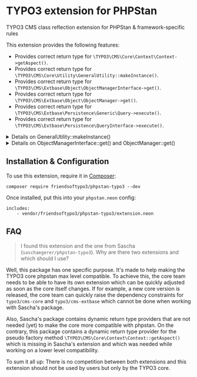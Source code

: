 # TYPO3 extension for PHPStan

TYPO3 CMS class reflection extension for PHPStan &amp; framework-specific rules

This extension provides the following features:

* Provides correct return type for `\TYPO3\CMS\Core\Context\Context->getAspect()`.
* Provides correct return type for `\TYPO3\CMS\Core\Utility\GeneralUtility::makeInstance()`.
* Provides correct return type for `\TYPO3\CMS\Extbase\Object\ObjectManagerInterface->get()`.
* Provides correct return type for `\TYPO3\CMS\Extbase\Object\ObjectManager->get()`.
* Provides correct return type for `\TYPO3\CMS\Extbase\Persistence\Generic\Query->execute()`.
* Provides correct return type for `\TYPO3\CMS\Extbase\Persistence\QueryInterface->execute()`.

<details>
  <summary>Details on GeneralUtility::makeInstance()</summary>

  Dynamic return types are returned for:

  * `GeneralUtility::makeInstance(\TYPO3\CMS\Core\DataHandling\DataHandler::class)`
  * `GeneralUtility::makeInstance('TYPO3\\CMS\\Core\\DataHandling\\DataHandler')`
  * `GeneralUtility::makeInstance(self::class)`
  * `GeneralUtility::makeInstance(static::class)`
</details>

<details>
  <summary>Details on ObjectManagerInterface::get() and ObjectManager::get()</summary>

  Dynamic return types are returned for:

  * `ObjectManager->get(\TYPO3\CMS\Core\DataHandling\DataHandler::class)`
  * `ObjectManager->get('TYPO3\\CMS\\Core\\DataHandling\\DataHandler')`
  * `ObjectManager->get(self::class)`
  * `ObjectManager->get(static::class)`
</details>

## Installation & Configuration

To use this extension, require it in [Composer](https://getcomposer.org/):

```
composer require friendsoftypo3/phpstan-typo3 --dev
```

Once installed, put this into your `phpstan.neon` config:

```
includes:
    - vendor/friendsoftypo3/phpstan-typo3/extension.neon
```

## FAQ

> I found this extension and the one from Sascha (`saschaegerer/phpstan-typo3`). Why are there two extensions and which should I use?

Well, this package has one specific purpose. It's made to help making the TYPO3 core phpstan max level compatible. To achieve this, the core team needs to be able to have its own extension which can be quickly adjusted as soon as the core itself changes. If for example, a new core version is released, the core team can quickly raise the dependency constraints for `typo3/cms-core` and `typo3/cms-extbase` which cannot be done when working with Sascha's package.

Also, Sascha's package contains dynamic return type providers that are not needed (yet) to make the core more compatible with phpstan. On the contrary, this package contains a dynamic return type provider for the pseudo factory method `\TYPO3\CMS\Core\Context\Context::getAspect()` which is missing in Sascha's extension and which was needed while working on a lower level compatibility.

To sum it all up: There is no competition between both extensions and this extension should not be used by users but only by the TYPO3 core.
